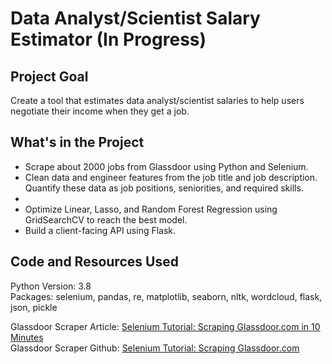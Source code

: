 # Data Analyst/Scientist Salary Estimator (In Progress)

## Project Goal
Create a tool that estimates data analyst/scientist salaries to help users negotiate their income when they get a job.

## What's in the Project
- Scrape about 2000 jobs from Glassdoor using Python and Selenium.
- Clean data and engineer features from the job title and job description. Quantify these data as job positions, seniorities, and required skills.
-
- Optimize Linear, Lasso, and Random Forest Regression using GridSearchCV to reach the best model.
- Build a client-facing API using Flask.

## Code and Resources Used
Python Version: 3.8 <br>
Packages: selenium, pandas, re, matplotlib, seaborn, nltk, wordcloud, flask, json, pickle

Glassdoor Scraper Article: [Selenium Tutorial: Scraping Glassdoor.com in 10 Minutes](https://mersakarya.medium.com/selenium-tutorial-scraping-glassdoor-com-in-10-minutes-3d0915c6d905) <br>
Glassdoor Scraper Github: [Selenium Tutorial: Scraping Glassdoor.com](https://github.com/arapfaik/scraping-glassdoor-selenium)

